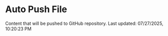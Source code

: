 # Auto Push File

Content that will be pushed to GitHub repository.
Last updated: 07/27/2025, 10:20:23 PM